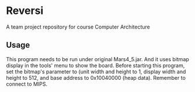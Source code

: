 # Reversi
A team project repository for course Computer Architecture
## Usage
This program needs to be run under original Mars4_5.jar. And it uses bitmap display in the tools' menu to show the board. Before starting this program, set the bitmap's parameter to (unit width and height to 1, display width and height to 512, and base address to 0x10040000 (heap data). Remember to connect to MIPS.
